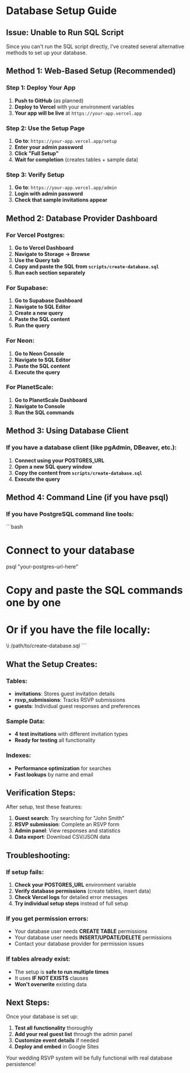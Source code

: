 # Database Setup Guide

## Issue: Unable to Run SQL Script

Since you can't run the SQL script directly, I've created several alternative methods to set up your database.

## Method 1: Web-Based Setup (Recommended)

### Step 1: Deploy Your App
1. **Push to GitHub** (as planned)
2. **Deploy to Vercel** with your environment variables
3. **Your app will be live** at `https://your-app.vercel.app`

### Step 2: Use the Setup Page
1. **Go to**: `https://your-app.vercel.app/setup`
2. **Enter your admin password**
3. **Click "Full Setup"**
4. **Wait for completion** (creates tables + sample data)

### Step 3: Verify Setup
1. **Go to**: `https://your-app.vercel.app/admin`
2. **Login with admin password**
3. **Check that sample invitations appear**

## Method 2: Database Provider Dashboard

### For Vercel Postgres:
1. **Go to Vercel Dashboard**
2. **Navigate to Storage → Browse**
3. **Use the Query tab**
4. **Copy and paste the SQL from `scripts/create-database.sql`**
5. **Run each section separately**

### For Supabase:
1. **Go to Supabase Dashboard**
2. **Navigate to SQL Editor**
3. **Create a new query**
4. **Paste the SQL content**
5. **Run the query**

### For Neon:
1. **Go to Neon Console**
2. **Navigate to SQL Editor**
3. **Paste the SQL content**
4. **Execute the query**

### For PlanetScale:
1. **Go to PlanetScale Dashboard**
2. **Navigate to Console**
3. **Run the SQL commands**

## Method 3: Using Database Client

### If you have a database client (like pgAdmin, DBeaver, etc.):
1. **Connect using your POSTGRES_URL**
2. **Open a new SQL query window**
3. **Copy the content from `scripts/create-database.sql`**
4. **Execute the query**

## Method 4: Command Line (if you have psql)

### If you have PostgreSQL command line tools:
\`\`\`bash
# Connect to your database
psql "your-postgres-url-here"

# Copy and paste the SQL commands one by one
# Or if you have the file locally:
\i /path/to/create-database.sql
\`\`\`

## What the Setup Creates:

### Tables:
- **invitations**: Stores guest invitation details
- **rsvp_submissions**: Tracks RSVP submissions
- **guests**: Individual guest responses and preferences

### Sample Data:
- **4 test invitations** with different invitation types
- **Ready for testing** all functionality

### Indexes:
- **Performance optimization** for searches
- **Fast lookups** by name and email

## Verification Steps:

After setup, test these features:
1. **Guest search**: Try searching for "John Smith"
2. **RSVP submission**: Complete an RSVP form
3. **Admin panel**: View responses and statistics
4. **Data export**: Download CSV/JSON data

## Troubleshooting:

### If setup fails:
1. **Check your POSTGRES_URL** environment variable
2. **Verify database permissions** (create tables, insert data)
3. **Check Vercel logs** for detailed error messages
4. **Try individual setup steps** instead of full setup

### If you get permission errors:
- Your database user needs **CREATE TABLE** permissions
- Your database user needs **INSERT/UPDATE/DELETE** permissions
- Contact your database provider for permission issues

### If tables already exist:
- The setup is **safe to run multiple times**
- It uses **IF NOT EXISTS** clauses
- **Won't overwrite** existing data

## Next Steps:

Once your database is set up:
1. **Test all functionality** thoroughly
2. **Add your real guest list** through the admin panel
3. **Customize event details** if needed
4. **Deploy and embed** in Google Sites

Your wedding RSVP system will be fully functional with real database persistence!
